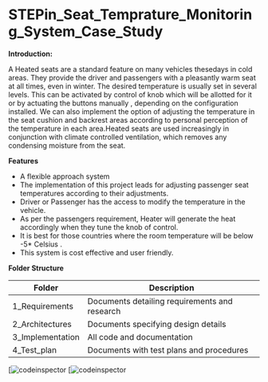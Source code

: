 # STEPin_Seat_Temprature_Monitoring_System_Case_Study
**Introduction:**

A Heated seats are a standard feature on many vehicles thesedays in cold areas. They provide the driver and passengers with a pleasantly warm seat at all times, even in winter. The desired temperature is usually set in several levels. This can be activated by control of knob which will be allotted for it or by actuating the buttons manually , depending on the configuration installed. We can also implement the option of adjusting the temperature in the seat cushion and backrest areas according to personal perception of the temperature in each area.Heated seats are used increasingly in conjunction with climate controlled ventilation, which removes any condensing moisture from the seat.

**Features**

- A flexible approach system
- The implementation of this project leads for adjusting passenger seat temperatures according to their adjustments.
- Driver or Passenger has the access to modify the temperature in the vehicle.
- As per the passengers requirement, Heater will generate the heat accordingly when they tune the knob of control.
- It is best for those countries where the room temperature will be below -5\* Celsius .
- This system is cost effective and user friendly.

**Folder Structure**

| **Folder** | **Description** |
| --- | --- |
| 1\_Requirements | Documents detailing requirements and research |
| 2\_Architectures | Documents specifying design details |
| 3\_Implementation | All code and documentation |
| 4\_Test\_plan | Documents with test plans and procedures |


[![codeinspector](https://www.code-inspector.com/project/29015/score/svg)
[![codeinspector](https://www.code-inspector.com/project/29015/status/svg)
